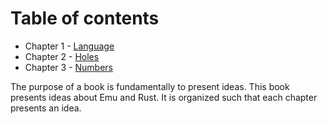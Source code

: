 # Table of contents
- Chapter 1 - [Language](https://github.com/calebwin/emu/tree/master/book/language.md#table-of-contents)
- Chapter 2 - [Holes](https://github.com/calebwin/emu/tree/master/book/holes.md#table-of-contents)
- Chapter 3 - [Numbers](https://github.com/calebwin/emu/tree/master/book/numbers.md#table-of-contents)

The purpose of a book is fundamentally to present ideas. This book presents ideas about Emu and Rust. It is organized such that each chapter presents an idea.
